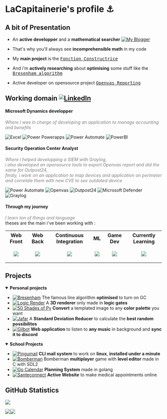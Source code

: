 <h1>LaCapitainerie's profile ⚓</h1>

<!-- [![GitHub Streak](https://streak-stats.demolab.com?user=LaCapitainerie&theme=prussian)](https://git.io/streak-stats) -->

<!-- ![GitHub stats](https://github-readme-stats.vercel.app/api?username=LaCapitainerie&show_icons=true&theme=tokyonight&rank_icon=percentile) -->
<!-- ![GitHub stats](https://github-readme-stats.vercel.app/api?username=LeonPupier&show_icons=true&theme=tokyonight) -->

## A bit of Presentation

- An **active developper** and a **mathematical searcher**
[![My Blogger](https://img.shields.io/badge/My_Blogger-Math_For_Dev-yellow?logo=blogger)](https://mathfordev.blogspot.com/)

- That's why you'll always see **incomprehensible math** in my code

- My **main project** is the [<kbd>Fonction Constructrice](https://github.com/LaCapitainerie/Fonction-Constructrice)

- And i'm **actively researching** about **optimising** some stuff like the [<kbd>Bresenham algorithm](https://github.com/LaCapitainerie/Bresenham)

- Active developer on opensource project [<kbd>Openvas Reporting](https://github.com/TheGroundZero/openvasreporting)

## Working domain [![LinkedIn](https://img.shields.io/badge/LinkedIn-0e76a8?logo=linkedin)](https://www.linkedin.com/in/hugo-antreassian-60807824b/)

<h4> Microsoft Dynamics developper</h4>
<i style="font-weight:normal;color:grey">Where I was in charge of developing an application to manage accounting and benefits</i>

![Excel](https://img.shields.io/badge/Excel-Nexity-red?logo=microsoftexcel&logoColor=green)
![Power Powerapps](https://img.shields.io/badge/Power_Apps-Nexity-red?logo=powerapps&logoColor=E287C8)
![Power Automate](https://img.shields.io/badge/Power_Automate-Nexity-red?logo=PowerAutomate&logoColor=3486F2)
![PowerBI](https://img.shields.io/badge/Power_BI-Nexity-red?logo=powerbi)

<h4> Security Operation Center Analyst</h4>
<i style="font-weight:normal;color:grey">Where i helped developping a SIEM with Graylog, <br>i also developed an opensource tools to export Openvas report and did the same for Outpost24,<br>finaly, i work on an application to map devices and application on perimeter and correlate them with new CVE to see outdated device</i>

![Power Automate](https://img.shields.io/badge/Power_Automate-CNPP-blue?logo=PowerAutomate&logoColor=3486F2)
![Openvas](https://img.shields.io/badge/Openvas-CNPP-blue?logo=Openvas)
![Outpost24](https://img.shields.io/badge/Outpost-CNPP-blue?logo=Outpost)
![Microsoft Defender](https://img.shields.io/badge/Defender_for_Endpoint-CNPP-blue?logo=microsoft&logoColor=33BFF0)
![Graylog](https://img.shields.io/badge/Graylog-CNPP-blue?logo=Graylog)

<h4> Through my journey</h4>
<i style="font-weight:normal;color:grey">I learn ton of things and language</i>
<br>theses are the main i've been working with :

<table>
   <tr>
       <th>Web Front</th>
       <th>Web Back</th>
       <th>Continuous Integration</th>
       <th>ML</th>
       <th>Game Dev</th>
      <th>Currently Learning</th>
   </tr>
   <tr>
      <!-- Web Front -->
      <td>
         <p align="center">
           <a href="https://skillicons.dev">
             <img src="https://skillicons.dev/icons?i=nextjs,react,bootstrap,html,css,tailwind,js,ts,less,latex,figma,androidstudio&perline=3" />
           </a>
         </p>
      </td>
      <!-- Web Back -->
      <td>
         <p align="center">
           <a href="https://skillicons.dev">
             <img src="https://skillicons.dev/icons?i=go,php,nodejs,express,java,py,kotlin,mysql,postgres,sqlite,nginx,bash,vim,git&perline=3" />
           </a>
         </p>
      </td>
      <!-- CI -->
      <td>
         <p align="center">
           <a href="https://skillicons.dev">
             <img src="https://skillicons.dev/icons?i=github,githubactions,docker&perline=3" />
           </a>
         </p>
      </td>
      <!-- ML -->
      <td>
         <p align="center">
           <a href="https://skillicons.dev">
             <img src="https://skillicons.dev/icons?i=arduino,raspberrypi,py,tensorflow,sklearn&perline=3" />
           </a>
         </p>
      </td>
      <!-- Game Dev -->
      <td>
         <p align="center">
           <a href="https://skillicons.dev">
             <img src="https://skillicons.dev/icons?i=c,cpp,lua,unity,unreal,godot&perline=3" />
           </a>
         </p>
      </td>
      <!-- Currently Learning -->
      <td>
         <p align="center">
           <a href="https://skillicons.dev">
             <img src="https://skillicons.dev/icons?i=gatsby,astro,remix,graphql,obsidian,prisma,remix,vite,deno,fortran&perline=3" />
           </a>
         </p>
      </td>
  </tr>
</table>

## Projects

<details open>
   <summary><b>Personal projects</b></summary>

   * [![Bresenham](https://img.shields.io/badge/Bresenham-javascript-yellow?logo=javascript)](https://github.com/LaCapitainerie/Bresenham) The famous line algorithm **optimised** to turn on GC
   * [![Logic Render](https://img.shields.io/badge/Logic_Render-javascript-yellow?logo=javascript)](https://github.com/LaCapitainerie/Logic-Render) A **3D renderer** only made in **logic gates**
   * [![50 Shades of Py](https://img.shields.io/badge/50_Shades_Of_Py-python-gold?logo=python)](https://github.com/LaCapitainerie/50-Shades-of-py) **Convert** a templated image to any **color palette** you want
   * [![Jafar](https://img.shields.io/badge/Jafar-python-gold?logo=python)](https://github.com/LaCapitainerie/Logic-Render) A **Standard Deviation Reducer** to calculate the **best random possibilites**
   * [![Gilbot](https://img.shields.io/badge/Gilbot-node.js-green?logo=node.js)](https://github.com/LaCapitainerie/Logic-Render) **Web application** to listen to **any music** in background and **sync it to discord**
   
</details>

<details open>
   <summary><b>School Projects</b></summary>

   * [![Pingumail](https://img.shields.io/badge/Pingumail-Go-6AD7E6?logo=go)](https://github.com/LaCapitainerie/Pingumail) **CLI mail system** to work on **linux**, **installed under a minute**
   * [![Bomberman](https://img.shields.io/badge/Bomberman-C-white?logo=c)](https://github.com/Skalefou/bomberman) Bomberman **multiplayer** game with **level editor** made in C with SDL2
   * [![Go Calendar](https://img.shields.io/badge/Go_Calendar-Go-6AD7E6?logo=go)](https://github.com/BySajed/Go-Calendar) **Planning System** made in golang
   * [![Santeconnect](https://img.shields.io/badge/Santeconnect-PHP-A865C9?logo=php)](https://github.com/BySajed/santeconnect) **Active Website** to make medical appointments online   
   
</details>

<!-------------------------------------------------------------- Statistics -------------------------------------------------------------->

## GitHub Statistics
<p display="left"><img src="http://github-profile-summary-cards.vercel.app/api/cards/profile-details?username=LaCapitainerie&theme=transparent"/>
<p display="left"><img src="http://github-profile-summary-cards.vercel.app/api/cards/stats?username=LaCapitainerie&theme=transparent"
   display="left"><img src="http://github-profile-summary-cards.vercel.app/api/cards/repos-per-language?username=LaCapitainerie&theme=transparent"/>
